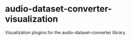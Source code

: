 # audio-dataset-converter-visualization
Visualization plugins for the audio-dataset-converter library. 
